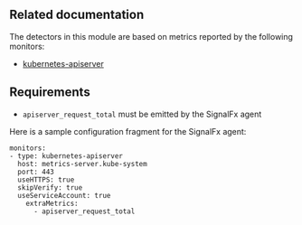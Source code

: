 ## Related documentation

The detectors in this module are based on metrics reported by the following monitors:
* [kubernetes-apiserver](https://docs.signalfx.com/en/latest/integrations/agent/monitors/kubernetes-apiserver.html)

## Requirements

* `apiserver_request_total` must be emitted by the SignalFx agent

Here is a sample configuration fragment for the SignalFx agent:

```
monitors:
- type: kubernetes-apiserver
  host: metrics-server.kube-system
  port: 443
  useHTTPS: true
  skipVerify: true
  useServiceAccount: true
    extraMetrics:
      - apiserver_request_total
```
